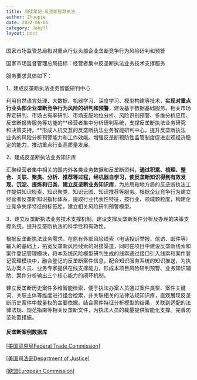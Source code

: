 ```yaml
---
title: 阅读笔记-反垄断智慧执法
author: Zhuopie
date: 2022-06-01
category: Jekyll
layout: post
---
```


国家市场监管总局拟对重点行业头部企业垄断竞争行为风险研判和预警

国家市场监督管理总局招标：经营者集中反垄断执法业务技术支撑服务

服务要求具体如下：

1、建成反垄断执法业务智能研判中心

利用自然语言处理、大数据、机器学习、深度学习、模型构建等技术，**实现对重点行业头部企业垄断竞争行为风险的研判和预警**，建设基于数据基础服务、相关市场界定研判、市场占有率研判、市场支配地位分析、风险识别预警、多维分析应用、反垄断报告服务等功能的**经营者集中分析研判系统，支撑反垄断执法业务研究和决策支持。**形成人机交互的反垄断执法业务智能研判中心，提升反垄断执法业务的风险分析预警能力和工作效能。增强反垄断预防性监管制度促进宏观经济稳定的能力，推动重点行业高质量发展。

2、建成反垄断执法业务知识库

汇聚经营者集中相关的国内外各类业务数据和反垄断资料，**通过积累、梳理、整合、关联、聚类、分析、推荐等过程，经机器自学习，使反垄断知识得到有效发现、沉淀、提炼和归类，建立反垄断业务知识库**，为总局和地方局的反垄断执法工作提供知识检索、知识聚类、知识云图、知识推荐等服务。根据企业竞争行为建立经营者反垄断知识指标体系，提取行业代表性特征，按行业、领域颗粒度，构建企业竞争失序特征的标签库，建立相关风险研判预警模型。

3、建立反垄断执法业务技术支撑机制，建设支撑反垄断案件分析及办理的决策支撑系统，提升反垄断执法的科学性和有效性。

根据反垄断执法业务需求，在原有外部风险线索（电话投诉举报、信访、邮件等）输入的基础上，拓宽反垄断风险线索的对接渠道，同时在项目中建设反垄断线索和案件登记管理模块，将本系统风险模型研判生成的线索通过接口引入线索和案件登记管理模块中，融合登记的反垄断案件信息，配合知识服务系统的知识推送，为执法办案人员、业务专家提供在线支撑能力，形成本项目风险研判预警、业务知识辅助、案件分析输出三个核心能力的闭环机制。

建立反垄断历史案件多维智能检索，便于执法办案人员通过案件类型、案件关键词、关联主体等维度进行组合检索，并关联相关的法律法规知识库，直观展现反垄断历史案件中裁量权的主要依据。结合案件特征分析模型的结果，关联到适配的法律法规、规范指南等相关反垄断文件，为执法人员的裁量提供智能化支撑。完善防范处置措施。

#### 反垄断案例数据库

[[美国贸易局Federal Trade Commission]]( https://www.ftc.gov/legal-library/browse/cases-proceedings)

[[美国司法部Department of Justice]](https://www.justice.gov/atr/antitrust-case-filings-alpha)

[[欧盟European Commission]](https://ec.europa.eu/competition/elojade/isef/index.cfm?clear=1&policy_area_id=1)
